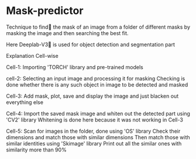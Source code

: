 # Mask-predictor
Technique to find🔎 the mask of an image from a folder of different masks by masking the image and then searching the best fit.

Here Deeplab-V3🚀 is used for object detection and segmentation part

Explanation Cell-wise

Cell-1: Importing 'TORCH' library and pre-trained models

cell-2: Selecting an input image and processing it for masking
        Checking is done whether there is any such object in image to be detected and masked
        
Cell-3: Add mask, plot, save and display the image and just blacken out everything else

Cell-4: Import the saved mask image and whiten out the detected part using 'CV2' library
        Whitening is done here because it was not working in Cell-3
        
Cell-5: Scan for images in the folder, done using 'OS' library
        Check their dimensions and match those with similar dimensions
        Then match those with similar identities using 'Skimage' library
        Print out all the similar ones with similarity more than 90%

